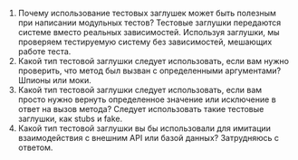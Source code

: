 1) Почему использование тестовых заглушек может быть полезным при написании модульных тестов?
Тестовые заглушки передаются системе вместо реальных зависимостей. Используя заглушки, мы проверяем тестируемую систему без зависимостей, мешающих работе теста. 
2) Какой тип тестовой заглушки следует использовать, если вам нужно проверить, что метод был вызван с определенными аргументами? Шпионы или моки. 
3) Какой тип тестовой заглушки следует использовать, если вам просто нужно вернуть определенное значение или исключение в ответ на вызов метода? Следует использовать такие тестовые заглушки, как stubs и fake. 
4) Какой тип тестовой заглушки вы бы использовали для имитации  взаимодействия с внешним API или базой данных? Затрудняюсь с ответом. 